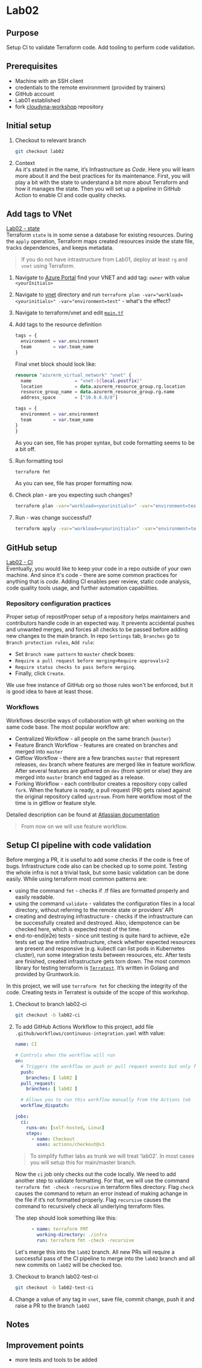# Lab02

## Purpose

Setup CI to validate Terraform code.
Add tooling to perform code validation.

## Prerequisites

- Machine with an SSH client
- credentials to the remote environment (provided by trainers)
- GitHub account
- Lab01 established
- fork [cloudyna-workshop](https://github.com/VirtuslabCloudyna/cloudyna-workshop) repository

## Initial setup

1. Checkout to relevant branch

    ```bash
    git checkout lab02
    ```

2. Context  
    As it's stated in the name, it’s Infrastructure as _Code_. Here you will learn more about it and the best practices for its maintenance. First, you will play a bit with the state to understand a bit more about Terraform and how it manages the state. Then you will set up a pipeline in GitHub Action to enable CI and code quality checks.

## Add tags to VNet

[Lab02 - state](https://miro.com/app/board/uXjVPUuX2NQ=/?moveToWidget=3458764535124947253&cot=14)  
Terraform `state` is in some sense a database for existing resources. During the `apply` operation, Terraform maps created resources inside the state file, tracks dependencies, and keeps metadata. 

> If you do not have intrastructure from Lab01, deploy at least `rg` and `vnet` using Terraform.

1. Navigate to [Azure Portal](https://portal.azure.com) find your VNET and add tag: `owner` with value `<yourInitials>`

2. Navigate to [vnet](../infra/vnet/) directory and run `terraform plan -var="workload=<yourinitials>" -var="environment=test"` - what's the effect?

3. Navigate to terraform/vnet and edit [`main.tf`](../infra/vnet/main.tf)

4. Add tags to the resource definition

    ```terraform
    tags = {
      environment = var.environment
      team        = var.team_name
    }
    ```
  
    Final vnet block should look like:

    ```terraform
    resource "azurerm_virtual_network" "vnet" {
      name                = "vnet-${local.postfix}"
      location            = data.azurerm_resource_group.rg.location
      resource_group_name = data.azurerm_resource_group.rg.name
      address_space       = ["10.0.0.0/8"]
    
    tags = {
      environment = var.environment
      team        = var.team_name
    }
    }
    ```

    As you can see, file has proper syntax, but code formatting seems to be a bit off.

5. Run formatting tool

    ```bash
    terraform fmt
    ```

    As you can see, file has proper formatting now.

6. Check plan - are you expecting such changes?

   ```bash
   terraform plan -var="workload=<yourinitials>" -var="environment=test"
   ```

7. Run - was change successful?

   ```bash
   terraform apply -var="workload=<yourinitials>" -var="environment=test"
   ```

## GitHub setup

[Lab02 - CI](https://miro.com/app/board/uXjVPUuX2NQ=/?moveToWidget=3458764535127256234&cot=14)  
Eventually, you would like to keep your code in a repo outside of your own machine. And since it's code - there are some common practices for anything that is _code_. Adding CI enables peer review, static code analysis, code quality tools usage, and further automation capabilities.

### Repository configuration practices

  Proper setup of repositProper setup of a repository helps maintainers and contributors handle code in an expected way.
  It prevents accidental pushes and unwanted merges, and forces all checks to be passed before adding new changes to the main branch.
  In repo `Settings` tab, `Branches` go to `Branch protection rules`, `Add rule`:

- Set `Branch name pattern` to `master` check boxes:
- `Require a pull request before merging>Require approvals>2`
- `Require status checks to pass before merging`.
- Finally, click `Create`.

We use free instance of GitHub org so those rules won't be enforced, but it is good idea to have at least those.

### Workflows

Workflows describe ways of collaboration with git when working on the same code base.
The most popular workflow are:

- Centralized Workflow - all people on the same branch (`master`)
- Feature Branch Workflow - features are created on branches and merged into `master`
- Gitflow Workflow - there are a few branches `master` that represent releases, `dev` branch where features are merged like in feature workflow.
  After several features are gathered on `dev` (from sprint or else) they are merged into `master` branch end tagged as a release.
- Forking Workflow - each contributor creates a repository copy called `fork`. When the feature is ready, a pull request (PR) gets raised against the original repository called `upstream`.
  From here workflow most of the time is in gitflow or feature style.

Detailed description can be found at [Atlassian documentation](https://www.atlassian.com/git/tutorials/comparing-workflows)

>From now on we will use feature workflow.

## Setup CI pipeline with code validation

Before merging a PR, it is useful to add some checks if the code is free of bugs. Infrastructure code also can be checked up to some point.
Testing the whole infra is not a trivial task, but some basic validation can be done easily.
While using terraform most common patterns are:

- using the command `fmt` - checks if .tf files are formatted properly and easily readable.
- using the command `validate` - validates the configuration files in a local directory, without referring to the remote state or providers’ API
- creating and destroying infrastructure - checks if the infrastructure can be successfully created and destroyed. Also, idempotence can be checked here, which is expected most of the time.
- end-to-end(e2e) tests - since unit testing is quite hard to achieve, e2e tests set up the entire infrastructure, check whether expected resources are present and responsive (e.g. kubectl can list pods in Kubernetes cluster), run some integration tests between resources, etc. After tests are finished, created infrastructure gets torn down. The most common library for testing terraform is [`Terratest`](https://terratest.gruntwork.io/). It’s written in Golang and provided by Gruntwork.io.

In this project, we will use `terraform fmt` for checking the integrity of the code. Creating tests in Terratest is outside of the scope of this workshop.

1. Checkout to branch lab02-ci

   ```bash
   git checkout -b lab02-ci
   ```

2. To add GitHub Actions Workflow to this project, add file `.github/workflows/continuous-integration.yaml` with value:

   ```yaml
   name: CI

   # Controls when the workflow will run
   on:
     # Triggers the workflow on push or pull request events but only for the lab2 branch
     push:
       branches: [ lab02 ]
     pull_request:
       branches: [ lab02 ]

     # Allows you to run this workflow manually from the Actions tab
     workflow_dispatch:

   jobs:
     ci:
       runs-on: [self-hosted, Linux]
       steps:
         - name: Checkout
           uses: actions/checkout@v3
   ```

     > To simplify futher labs as trunk we will treat 'lab02'. In most cases you will setup this for main/master branch.

   Now the `ci` job only checks out the code locally. We need to add another step to validate formatting. For that, we will use the command `terraform fmt -check -recursive` in terraform files directory. Flag `check` causes the command to return an error instead of making achange in the file if it’s not formatted properly. Flag `recursive` causes the command to recursively check all underlying terraform files.

   The step should look something like this:

   ```yaml
         - name: terraform FMT
           working-directory: ./infra
           run: terraform fmt -check -recursive
   ```

   Let's merge this into the `lab02` branch. All new PRs will require a successful pass of the CI pipeline to merge into the `lab02` branch and all new commits on `lab02` will be checked too.

3. Checkout to branch lab02-test-ci

   ```bash
   git checkout -b lab02-test-ci
   ```

4. Change a value of any tag in `vnet`, save file, commit change, push it and raise a PR to the branch `lab02`

## Notes

## Improvement points

- more tests and tools to be added
